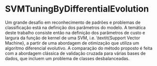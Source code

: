 # SVMTuningByDifferentialEvolution
Um grande desafio em reconhecimento de padrões e problemas de classificação está na definição dos parâmetros do modelo. A temática deste trabalho consiste então na definição dos parâmetros de custo e largura da função de kernel de uma SVM, i.e. \textit{Support Vector Machine}, a partir de uma abordagem de otimização que utiliza um algoritmo diferencial evolutivo. A comparação do método proposto é feita com a abordagem clássica de validação cruzada para várias bases de dados, que incluem um problema de classes desbalanceadas. 
